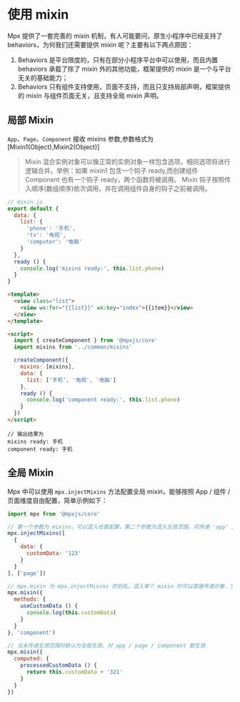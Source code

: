 # 使用 mixin

Mpx 提供了一套完善的 mixin 机制，有人可能要问，原生小程序中已经支持了 behaviors，为何我们还需要提供 mixin 呢？主要有以下两点原因：
1. Behaviors 是平台限度的，只有在部分小程序平台中可以使用，而且内置 behaviors 承载了除了 mixin 外的其他功能，框架提供的 mixin 是一个与平台无关的基础能力；
2. Behaviors 只有组件支持使用，页面不支持，而且只支持局部声明，框架提供的 mixin 与组件页面无关，且支持全局 mixin 声明。

## 局部 Mixin
`App`、`Page`、`Component` 接收 mixins 参数,参数格式为[Mixin1(Object),Mixin2(Object)]
> Mixin 混合实例对象可以像正常的实例对象一样包含选项，相同选项将进行逻辑合并。举例：如果 mixin1 包含一个钩子 ready,而创建组件 Component 也有一个钩子 ready，两个函数将被调用。 Mixin 钩子按照传入顺序(数组顺序)依次调用，并在调用组件自身的钩子之前被调用。
```js
// mixin.js
export default {
  data: {
    list: {
      'phone': '手机',
      'tv': '电视',
      'computer': '电脑'
    }
  },
  ready () {
    console.log('mixins ready:', this.list.phone)
  }
}
```
```html
<template>
  <view class="list">
    <view wx:for="{{list}}" wx:key="index">{{item}}</view>
  </view>
</template>

<script>
  import { createComponent } from '@mpxjs/core'
  import mixins from '../common/mixins'

  createComponent({
    mixins: [mixins],
    data: {
      list: ['手机', '电视', '电脑']
    },
    ready () {
      console.log('component ready:', this.list.phone)
    }
  })
</script>
```
```shell
// 输出结果为
mixins ready: 手机
component ready: 手机
```

## 全局 Mixin

Mpx 中可以使用 `mpx.injectMixins` 方法配置全局 mixin，能够按照 App / 组件 / 页面维度自由配置，简单示例如下：

```js
import mpx from '@mpxjs/core'

// 第一个参数为 mixins，可以混入任意配置，第二个参数为混入生效范围，可传递 'app' / 'page' / 'component' 字符串或由其组成的数组
mpx.injectMixins([
  {
    data: {
      customData: '123'
    }
  }
], ['page'])

// mpx.mixin 为 mpx.injectMixins 的别名，混入单个 mixin 时可以直接传递对象，生效范围可传递字符串
mpx.mixin({
  methods: {
    useCustomData () {
      console.log(this.customData)
    }
  }
}, 'component')

// 当未传递生效范围时默认为全局生效，对 app / page / component 都生效
mpx.mixin({
  computed: {
    processedCustomData () {
      return this.customData + '321'
    }
  }
})
```
